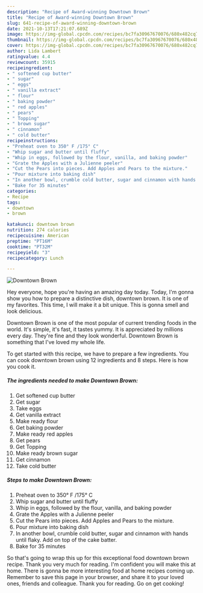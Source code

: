 ```yaml
---
description: "Recipe of Award-winning Downtown Brown"
title: "Recipe of Award-winning Downtown Brown"
slug: 641-recipe-of-award-winning-downtown-brown
date: 2021-10-13T17:21:07.689Z
image: https://img-global.cpcdn.com/recipes/bc7fa30967670076/680x482cq70/downtown-brown-recipe-main-photo.jpg
thumbnail: https://img-global.cpcdn.com/recipes/bc7fa30967670076/680x482cq70/downtown-brown-recipe-main-photo.jpg
cover: https://img-global.cpcdn.com/recipes/bc7fa30967670076/680x482cq70/downtown-brown-recipe-main-photo.jpg
author: Lida Lambert
ratingvalue: 4.4
reviewcount: 35915
recipeingredient:
- " softened cup butter"
- " sugar"
- " eggs"
- " vanilla extract"
- " flour"
- " baking powder"
- " red apples"
- " pears"
- " Topping"
- " brown sugar"
- " cinnamon"
- " cold butter"
recipeinstructions:
- "Preheat oven to 350° F /175° C"
- "Whip sugar and butter until fluffy"
- "Whip in eggs, followed by the flour, vanilla, and baking powder"
- "Grate the Apples with a Julienne peeler"
- "Cut the Pears into pieces. Add Apples and Pears to the mixture."
- "Pour mixture into baking dish"
- "In another bowl, crumble cold butter, sugar and cinnamon with hands until flaky. Add on top of the cake batter."
- "Bake for 35 minutes"
categories:
- Recipe
tags:
- downtown
- brown

katakunci: downtown brown 
nutrition: 274 calories
recipecuisine: American
preptime: "PT16M"
cooktime: "PT32M"
recipeyield: "3"
recipecategory: Lunch

---
```



![Downtown Brown](https://img-global.cpcdn.com/recipes/bc7fa30967670076/680x482cq70/downtown-brown-recipe-main-photo.jpg)

Hey everyone, hope you're having an amazing day today. Today, I'm gonna show you how to prepare a distinctive dish, downtown brown. It is one of my favorites. This time, I will make it a bit unique. This is gonna smell and look delicious.



Downtown Brown is one of the most popular of current trending foods in the world. It's simple, it's fast, it tastes yummy. It is appreciated by millions every day. They're fine and they look wonderful. Downtown Brown is something that I've loved my whole life.


To get started with this recipe, we have to prepare a few ingredients. You can cook downtown brown using 12 ingredients and 8 steps. Here is how you cook it.

<!--inarticleads1-->

##### The ingredients needed to make Downtown Brown:

1. Get  softened cup butter
1. Get  sugar
1. Take  eggs
1. Get  vanilla extract
1. Make ready  flour
1. Get  baking powder
1. Make ready  red apples
1. Get  pears
1. Get  Topping
1. Make ready  brown sugar
1. Get  cinnamon
1. Take  cold butter




<!--inarticleads2-->

##### Steps to make Downtown Brown:

1. Preheat oven to 350° F /175° C
1. Whip sugar and butter until fluffy
1. Whip in eggs, followed by the flour, vanilla, and baking powder
1. Grate the Apples with a Julienne peeler
1. Cut the Pears into pieces. Add Apples and Pears to the mixture.
1. Pour mixture into baking dish
1. In another bowl, crumble cold butter, sugar and cinnamon with hands until flaky. Add on top of the cake batter.
1. Bake for 35 minutes




So that's going to wrap this up for this exceptional food downtown brown recipe. Thank you very much for reading. I'm confident you will make this at home. There is gonna be more interesting food at home recipes coming up. Remember to save this page in your browser, and share it to your loved ones, friends and colleague. Thank you for reading. Go on get cooking!
